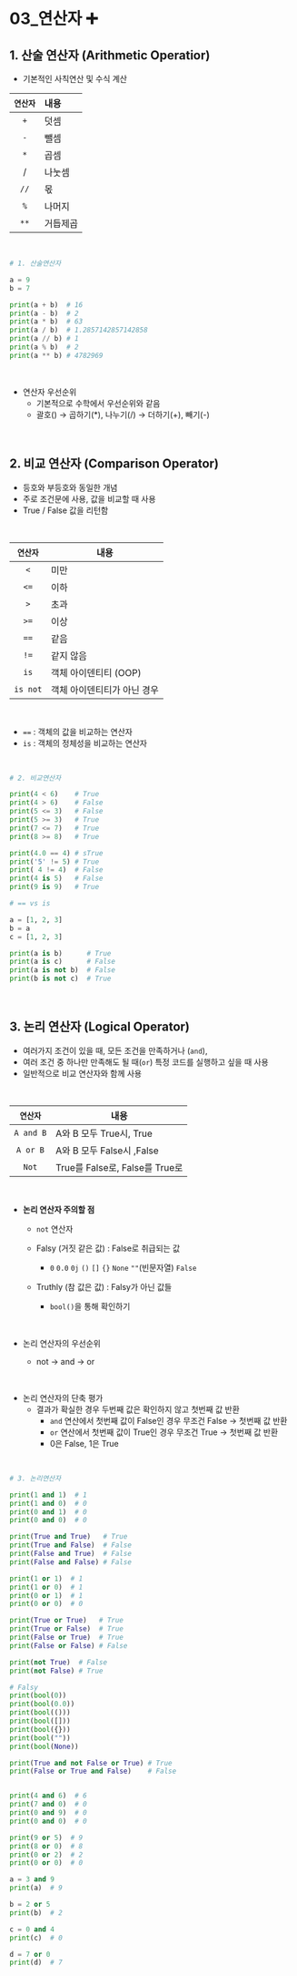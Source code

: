# 03_연산자 :heavy_plus_sign:

## 1. 산술 연산자 (Arithmetic Operatior)

- 기본적인 사칙연산 및 수식 계산

| `연산자` | 내용     |
| :------: | :------- |
|   `+`    | 덧셈     |
|   `-`    | 뺄셈     |
|   `*`    | 곱셈     |
|    /     | 나눗셈   |
|   `//`   | 몫       |
|   `%`    | 나머지   |
|   `**`   | 거듭제곱 |

​      

```python
# 1. 산술연산자

a = 9
b = 7

print(a + b)  # 16
print(a - b)  # 2
print(a * b)  # 63
print(a / b)  # 1.2857142857142858
print(a // b) # 1
print(a % b)  # 2
print(a ** b) # 4782969
```

​     

- 연산자 우선순위
  - 기본적으로 수학에서 우선순위와 같음
  - 괄호() → 곱하기(*), 나누기(/) → 더하기(+), 빼기(-)

​     

## 2. 비교 연산자 (Comparison Operator)

- 등호와 부등호와 동일한 개념
- 주로 조건문에 사용, 값을 비교할 때 사용
- True / False 값을 리턴함

​               

| `연산자` | 내용                        |
| :------: | --------------------------- |
|   `<`    | 미만                        |
|   `<=`   | 이하                        |
|   `>`    | 초과                        |
|   `>=`   | 이상                        |
|   `==`   | 같음                        |
|   `!=`   | 같지 않음                   |
|   `is`   | 객체 아이덴티티 (OOP)       |
| `is not` | 객체 아이덴티티가 아닌 경우 |

​                  

- `==` : 객체의 값을 비교하는 연산자
- `is` : 객체의 정체성을 비교하는 연산자

​              

```python
# 2. 비교연산자

print(4 < 6)    # True
print(4 > 6)    # False
print(5 <= 3)   # False
print(5 >= 3)   # True
print(7 <= 7)   # True
print(8 >= 8)   # True

print(4.0 == 4) # sTrue
print('5' != 5) # True
print( 4 != 4)  # False
print(4 is 5)   # False
print(9 is 9)   # True

# == vs is

a = [1, 2, 3]
b = a
c = [1, 2, 3]

print(a is b)      # True
print(a is c)      # False
print(a is not b)  # False
print(b is not c)  # True
```

​             

## 3. 논리 연산자 (Logical Operator)

- 여러가지 조건이 있을 때, 모든 조건을 만족하거나 (`and`),
- 여러 조건 중 하나만 만족해도 될 때(`or`) 특정 코드를 실행하고 싶을 때 사용
- 일반적으로 비교 연산자와 함께 사용

​                

| `연산자`  | 내용                           |
| :-------: | ------------------------------ |
| `A and B` | A와 B 모두 True시, True        |
| `A or B`  | A와 B 모두 False시 ,False      |
|   `Not`   | True를 False로, False를 True로 |

​           

- **논리 연산자 주의할 점**

  -  `not` 연산자   

  - Falsy (거짓 같은 값) : False로 취급되는 값
    - `0` `0.0` `0j` `()` `[]` `{}` `None` `""`(빈문자열) `False`

  - Truthly (참 값은 값) : Falsy가 아닌 값들
    - `bool()`을 통해 확인하기


  ​            

- 논리 연산자의 우선순위

  - not → and → or

​                  

- 논리 연산자의 단축 평가
  - 결과가 확실한 경우 두번째 값은 확인하지 않고 첫번째 값 반환
    - `and` 연산에서 첫번째 값이 False인 경우 무조건 False → 첫번째 값 반환
    - `or` 연산에서 첫번째 값이 True인 경우 무조건 True → 첫번째 값 반환
    - 0은 False, 1은 True

​          

```python
# 3. 논리연산자

print(1 and 1)  # 1
print(1 and 0)  # 0
print(0 and 1)  # 0
print(0 and 0)  # 0

print(True and True)   # True
print(True and False)  # False
print(False and True)  # False
print(False and False) # False

print(1 or 1)  # 1
print(1 or 0)  # 1
print(0 or 1)  # 1
print(0 or 0)  # 0

print(True or True)   # True
print(True or False)  # True
print(False or True)  # True
print(False or False) # False

print(not True)  # False
print(not False) # True

# Falsy
print(bool(0))
print(bool(0.0))
print(bool(()))
print(bool([]))
print(bool({}))
print(bool(""))
print(bool(None))

print(True and not False or True) # True
print(False or True and False)    # False


print(4 and 6)  # 6
print(7 and 0)  # 0
print(0 and 9)  # 0
print(0 and 0)  # 0

print(9 or 5)  # 9
print(8 or 0)  # 8
print(0 or 2)  # 2
print(0 or 0)  # 0

a = 3 and 9
print(a)  # 9

b = 2 or 5
print(b)  # 2

c = 0 and 4
print(c)  # 0

d = 7 or 0
print(d)  # 7
```







